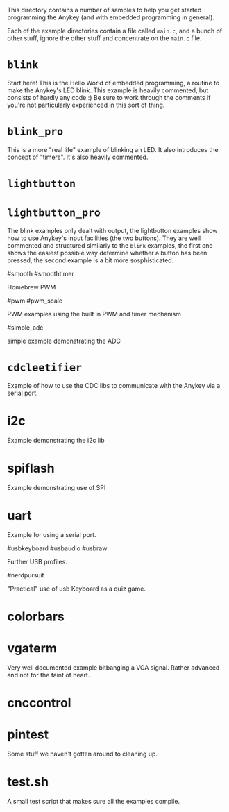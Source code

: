 This directory contains a number of samples to help you get started
programming the Anykey (and with embedded programming in general).

Each of the example directories contain a file called `main.c`, and a
bunch of other stuff, ignore the other stuff and concentrate on the
`main.c` file.

# `blink`

Start here! This is the Hello World of embedded programming, a routine
to make the Anykey's LED blink. This example is heavily commented, but
consists of hardly any code :) Be sure to work through the comments if
you're not particularly experienced in this sort of thing.

# `blink_pro`

This is a more "real life" example of blinking an LED. It also
introduces the concept of "timers". It's also heavily commented.

# `lightbutton`
# `lightbutton_pro`

The blink examples only dealt with output, the lightbutton examples show
how to use Anykey's input facilities (the two buttons). They are
well commented and structured similarly to the `blink` examples, the
first one shows the easiest possible way determine whether a button has
been pressed, the second example is a bit more sosphisticated.

#smooth
#smoothtimer

Homebrew PWM

#pwm
#pwm_scale

PWM examples using the built in PWM and timer mechanism

#simple_adc

simple example demonstrating the ADC

# `cdcleetifier`

Example of how to use the CDC libs to communicate with the Anykey via a
serial port.

# i2c

Example demonstrating the i2c lib

# spiflash

Example demonstrating use of SPI

# uart

Example for using a serial port.

#usbkeyboard
#usbaudio
#usbraw

Further USB profiles.


#nerdpursuit

"Practical" use of usb Keyboard as a quiz game.

# colorbars
# vgaterm

Very well documented example bitbanging a VGA signal. Rather advanced
and not for the faint of heart.


# cnccontrol
# pintest

Some stuff we haven't gotten around to cleaning up.

# test.sh

A small test script that makes sure all the examples compile.
